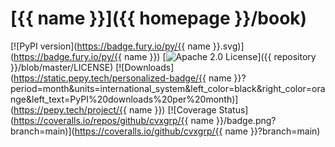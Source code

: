 # [{{ name }}]({{ homepage }}/book)

[![PyPI version](https://badge.fury.io/py/{{ name }}.svg)](<https://badge.fury.io/py/{{> name }})
[![Apache 2.0 License](https://img.shields.io/badge/License-APACHEv2-brightgreen.svg)]({{ repository }}/blob/master/LICENSE)
[![Downloads](https://static.pepy.tech/personalized-badge/{{ name }}?period=month&units=international_system&left_color=black&right_color=orange&left_text=PyPI%20downloads%20per%20month)](<https://pepy.tech/project/{{> name }})
[![Coverage Status](https://coveralls.io/repos/github/cvxgrp/{{ name }}/badge.png?branch=main)](<https://coveralls.io/github/cvxgrp/{{> name }}?branch=main)
